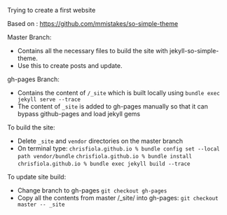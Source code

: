Trying to create a first website

Based on : https://github.com/mmistakes/so-simple-theme

Master Branch:
- Contains all the necessary files to build the site with jekyll-so-simple-theme.
- Use this to create posts and update.

gh-pages Branch:
- Contains the content of `/_site` which is built locally using `bundle exec jekyll serve --trace`
- The content of `_site` is added to gh-pages manually so that it can bypass github-pages and load jekyll gems

To build the site:
- Delete `_site` and `vendor` directories on the master branch
- On terminal type:
    `chrisfiola.github.io % bundle config set --local path vendor/bundle`
    `chrisfiola.github.io % bundle install`
    `chrisfiola.github.io % bundle exec jekyll build --trace`
    
To update site build:
- Change branch to gh-pages `git checkout gh-pages`
- Copy all the contents from master /_site/ into gh-pages: `git checkout master -- _site`
